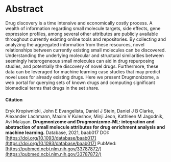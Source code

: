 # Abstract
Drug discovery is a time intensive and economically costly process. A wealth of information regarding small molecule targets, side effects, gene expression profiles, among several other attributes are publicly available throughout currently existing online tools and repositories. By collecting and analyzing the aggregated information from these resources, novel relationships between currently existing small molecules can be discovered. Understanding the underlying molecular and structural similarities between seemingly heterogeneous small molecules can aid in drug repurposing studies, and potentially the discovery of novel drugs. Furthermore, these data can be leveraged for machine learning case studies that may predict novel uses for already existing drugs. Here we present Drugmonizome, a web portal for querying sets of known drugs and computing significant biomedical terms that drugs in the set share.

#### Citation
Eryk Kropiwnicki, John E Evangelista, Daniel J Stein, Daniel J B Clarke, Alexander Lachmann, Maxim V Kuleshov, Minji Jeon, Kathleen M Jagodnik, Avi Ma’ayan. **Drugmonizome and Drugmonizome-ML: integration and abstraction of small molecule attributes for drug enrichment analysis and machine learning.** Database, 2021, baab017 DOI:[https://doi.org/10.1093/database/baab017](https://doi.org/10.1093/database/baab017) PubMed:[https://pubmed.ncbi.nlm.nih.gov/33787872/](https://pubmed.ncbi.nlm.nih.gov/33787872/)